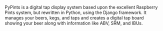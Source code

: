 PyPints is a digital tap display system based upon the excellent Raspberry Pints system, but rewritten in Python, using the Django framework.
It manages your beers, kegs, and taps and creates a digital tap board showing your beer along with information like ABV, SRM, and IBUs.
